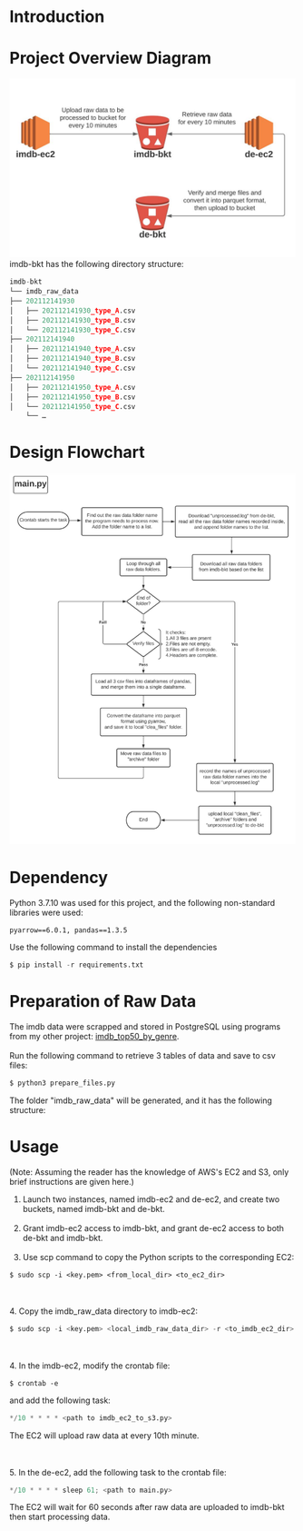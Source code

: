 # Introduction


# Project Overview Diagram
![alt text](https://github.com/jhaojay/imdb_data_engineer_project_with_aws/blob/main/Overview.JPG?raw=true)
imdb-bkt has the following directory structure:
```python
imdb-bkt
└── imdb_raw_data
├── 202112141930
│   ├── 202112141930_type_A.csv
│   ├── 202112141930_type_B.csv
│   └── 202112141930_type_C.csv
├── 202112141940
│   ├── 202112141940_type_A.csv
│   ├── 202112141940_type_B.csv
│   └── 202112141940_type_C.csv
├── 202112141950
│   ├── 202112141950_type_A.csv
│   ├── 202112141950_type_B.csv
│   └── 202112141950_type_C.csv
	└── …

```

# Design Flowchart
![alt text](https://github.com/jhaojay/imdb_data_engineer_project_with_aws/blob/main/main_flowchart.JPG?raw=true)


# Dependency
Python 3.7.10 was used for this project, and the following non-standard libraries were used:
```
pyarrow==6.0.1, pandas==1.3.5
```
Use the following command to install the dependencies
```python
$ pip install -r requirements.txt
```

# Preparation of Raw Data
The imdb data were scrapped and stored in PostgreSQL using programs from my other project: [imdb_top50_by_genre](https://github.com/jhaojay/imdb_top50_by_genre/).
<br /><br />
Run the following command to retrieve 3 tables of data and save to csv files:
```python
$ python3 prepare_files.py
```
The folder "imdb_raw_data" will be generated, and it has the following structure:

# Usage
(Note: Assuming the reader has the knowledge of AWS's EC2 and S3, only brief instructions are given here.)

1. Launch two instances, named imdb-ec2 and de-ec2, and create two buckets, named imdb-bkt and de-bkt.
<br /><br />
2. Grant imdb-ec2 access to imdb-bkt, and grant de-ec2 access to both de-bkt and imdb-bkt.
<br /><br />
3. Use scp command to copy the Python scripts to the corresponding EC2:
```
$ sudo scp -i <key.pem> <from_local_dir> <to_ec2_dir>
```
<br /><br />
4. Copy the imdb_raw_data directory to imdb-ec2:
```python
$ sudo scp -i <key.pem> <local_imdb_raw_data_dir> -r <to_imdb_ec2_dir>
```
<br /><br />
4. In the imdb-ec2, modify the crontab file:
```
$ crontab -e
```
and add the following task:
```python
*/10 * * * * <path to imdb_ec2_to_s3.py>
```
The EC2 will upload raw data at every 10th minute.

<br /><br />
5. In the de-ec2, add the following task to the crontab file:
```python
*/10 * * * * sleep 61; <path to main.py>
```
The EC2 will wait for 60 seconds after raw data are uploaded to imdb-bkt then start processing data.
